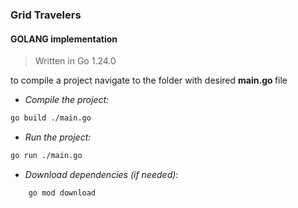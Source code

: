 ### <b>Grid Travelers</b>
#### <b>GOLANG implementation</b>

> Written in Go 1.24.0

to compile a project navigate to the folder with desired <b>main.go </b> file

- <em>Compile the project:</em>
```bash
go build ./main.go
```


- <em>Run the project:</em>

```bash
go run ./main.go
```

- <em>Download dependencies (if needed)</em>:
```bash
    go mod download
```